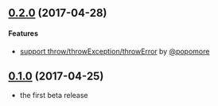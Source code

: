 ## [0.2.0](https://github.com/twada/expect-js-to-assert/releases/tag/v0.2.0) (2017-04-28)


#### Features

* [support throw/throwException/throwError](https://github.com/twada/expect-js-to-assert/pull/2) by [@popomore](https://github.com/popomore)


## [0.1.0](https://github.com/twada/expect-js-to-assert/releases/tag/v0.1.0) (2017-04-25)


* the first beta release
